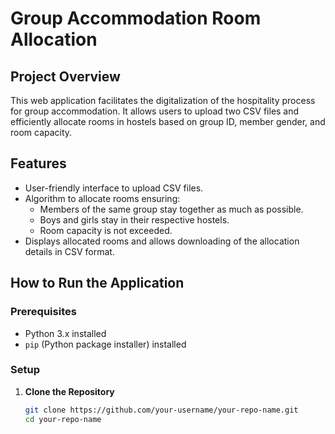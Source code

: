 # Group Accommodation Room Allocation

## Project Overview

This web application facilitates the digitalization of the hospitality process for group accommodation. It allows users to upload two CSV files and efficiently allocate rooms in hostels based on group ID, member gender, and room capacity.

## Features

- User-friendly interface to upload CSV files.
- Algorithm to allocate rooms ensuring:
  - Members of the same group stay together as much as possible.
  - Boys and girls stay in their respective hostels.
  - Room capacity is not exceeded.
- Displays allocated rooms and allows downloading of the allocation details in CSV format.

## How to Run the Application

### Prerequisites

- Python 3.x installed
- `pip` (Python package installer) installed

### Setup

1. **Clone the Repository**

   ```sh
   git clone https://github.com/your-username/your-repo-name.git
   cd your-repo-name
